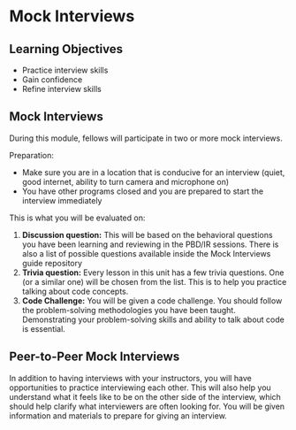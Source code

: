 # Mock Interviews

## Learning Objectives

- Practice interview skills
- Gain confidence
- Refine interview skills

## Mock Interviews

During this module, fellows will participate in two or more mock interviews.

Preparation:

- Make sure you are in a location that is conducive for an interview (quiet, good internet, ability to turn camera and microphone on)
- You have other programs closed and you are prepared to start the interview immediately

This is what you will be evaluated on:

1. **Discussion question:** This will be based on the behavioral questions you have been learning and reviewing in the PBD/IR sessions. There is also a list of possible questions available inside the Mock Interviews guide repository
2. **Trivia question:** Every lesson in this unit has a few trivia questions. One (or a similar one) will be chosen from the list. This is to help you practice talking about code concepts.
3. **Code Challenge:** You will be given a code challenge. You should follow the problem-solving methodologies you have been taught. Demonstrating your problem-solving skills and ability to talk about code is essential.

## Peer-to-Peer Mock Interviews

In addition to having interviews with your instructors, you will have opportunities to practice interviewing each other. This will also help you understand what it feels like to be on the other side of the interview, which should help clarify what interviewers are often looking for. You will be given information and materials to prepare for giving an interview.
